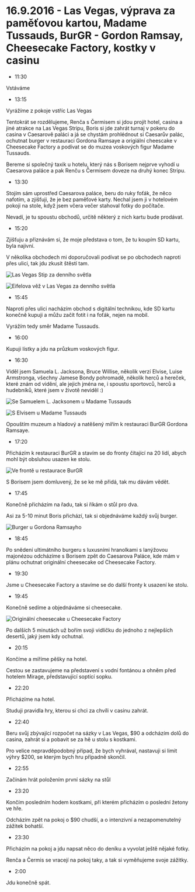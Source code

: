 # 16.9.2016 - Las Vegas, výprava za paměťovou kartou, Madame Tussauds, BurGR - Gordon Ramsay, Cheesecake Factory, kostky v casinu

   * 11:30

Vstáváme

   * 13:15

Vyrážíme z pokoje vstříc Las Vegas

Tentokrát se rozdělujeme, Renča s Čermisem si jdou projít hotel, casina  a jiné atrakce na Las Vegas Stripu, Boris si jde zahrát turnaj v pokeru do casina v Caesarově paláci a já se chystám prohlédnout si Caesarův palác, ochutnat burger v restauraci Gordona Ramsaye a origiální cheescake v Cheesecake Factory a podívat se do muzea voskových figur Madame Tussauds.

Bereme si společný taxik u hotelu, který nás s Borisem nejprve vyhodí u Caesarova paláce a pak Renču s Čermisem doveze na druhý konec Stripu.

   * 13:30

Stojím sám uprostřed Caesarova paláce, beru do ruky foťák, že něco nafotím, a zjišťuji, že je bez paměťové karty. Nechal jsem ji v hotelovém pokoji na stole, když jsem včera večer stahoval fotky do počítače.

Nevadí, je tu spoustu obchodů, určitě některý z nich kartu bude prodávat.

   * 15:20

Zjišťuju a přiznávám si, že moje představa o tom, že tu koupím SD kartu, byla najivní.

V několika obchodech mi doporučovali podívat se po obchodech naproti přes ulici, tak jdu zkusit štěstí tam.

![Las Vegas Stip za denního světla](images/20160916/20160916_152109.jpg)

![Eifelova věž v Las Vegas za denního světla](images/20160916/20160916_171850.jpg)

   * 15:45

Naproti přes ulici nacházím obchod s digitální technikou, kde SD kartu konečně kupuji a můžu začít fotit i na foťák, nejen na mobil.

Vyrážím tedy směr Madame Tussauds.

   * 16:00

Kupuji lístky a jdu na průzkum voskových figur.

   * 16:30

Viděl jsem Samuela L. Jacksona, Bruce Willise, několik verzí Elvise, Luise Armstronga, všechny Jamese Bondy pohromadě, několik herců a hereček, které znám od vidění, ale jejich jména ne, i spoustu sportovců, herců a hudebníků, které jsem v životě neviděl :)

![Se Samuelem L. Jacksonem u Madame Tussauds](images/20160916/20160916_162111.jpg)

![S Elvisem u Madame Tussauds](images/20160916/20160916_161222.jpg)

Opouštím muzeum a hladový a natěšený mířím k restauraci BurGR Gordona Ramsaye.

   * 17:20

Přicházím k restauraci BurGR a stavím se do fronty čítající na 20 lidí, abych mohl být obsluhou usazen ke stolu.

![Ve frontě u restaurace BurGR](images/20160916/20160916_172339.jpg)

S Borisem jsem domluvený, že se ke mě přidá, tak mu dávám vědět.

   * 17:45

Konečně přicházím na řadu, tak si říkám o stůl pro dva.

Asi za 5-10 minut Boris přichází, tak si objednáváme každý svůj burger.

![Burger u Gordona Ramsayho](images/20160916/20160916_182639.jpg)

   * 18:45

Po snědení ultimátního burgeru s luxusními hranolkami s lanýžovou majonézou odcházíme s Borisem zpět do Caesarova Paláce, kde mám v plánu ochutnat originální cheesecake od Cheesecake Factory.

   * 19:30

Jsme u Cheesecake Factory a stavíme se do další fronty k usazení ke stolu.

   * 19:45

Konečně sedíme a objednáváme si cheesecake.

![Originální cheesecake u Cheesecake Factory](images/20160916/20160916_195733.jpg)

Po dalších 5 minutách už bořím svoji vidličku do jednoho z nejlepších desertů, jaký jsem kdy ochutnal.

   * 20:15

Končíme a míříme pěšky na hotel.

Cestou se zastavujeme na představení s vodní fontánou a ohněm před hotelem Mirage, představující soptící sopku.

   * 22:20

Přicházíme na hotel.

Studuji pravidla hry, kterou si chci za chvíli v casinu zahrát.

   * 22:40

Beru svůj zbývající rozpočet na sázky v Las Vegas, $90 a odcházím dolů do casina, zahrát si a pobavit se za hě u stolu s kostkami.

Pro velice nepravděpodobný případ, že bych vyhrával, nastavuji si limit výhry $200, se kterým bych hru případně skončil.

   * 22:55

Začínám hrát položením první sázky na stůl

   * 23:20

Končím posledním hodem kostkami, při kterém přicházím o poslední žetony ve hře.

Odcházím zpět na pokoj o $90 chudší, a o intenzivní a nezapomenutelný zážitek bohatší.

   * 23:30

Přicházím na pokoj a jdu napsat něco do deníku a vyvolat ještě nějaké fotky.

Renča a Čermis se vracejí na pokoj taky, a tak si vyměňujeme svoje zážitky.

   * 2:00

Jdu konečně spát.
